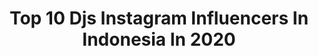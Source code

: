 ---
title: Top 10 Djs Instagram Influencers In Indonesia In 2020
description: >-
  Find top djs Instagram influencers in Indonesia in 2020. Most popular hashtags: #bali #dj #sunset #sampahberkarya.
platform: Instagram
profiles:
  - username: "rahmanaputri13"
    fullname: >-
      Ninaputry👑
    location: "Indonesia"
    followers: 10270
    engagement: 681
    commentsToLikes: 0.015584
    id: ck5q0qrby7asn0i113hecu6ir
    verified: false
    hashtags: "#boldmusic, #nightlife, #djindonesia, #boldxperience"
  - username: "putrymboulenk"
    fullname: >-
      DJ ELIND
    location: "Indonesia"
    followers: 34032
    engagement: 432
    commentsToLikes: 0.013827
    id: ck8sxxfofj0xp0j78rn8pl3le
    verified: false
    hashtags: "#give, #latepost, #djelind"
  - username: "chertkovski"
    fullname: >-
      Aleksey Chertkovskiy
    location: "Indonesia"
    followers: 27756
    engagement: 657
    commentsToLikes: 0.026889
    id: ck6tz82ye85jy0j715e2kxee1
    verified: false
    hashtags: "#quarantinelife, #onlineparty, #djset, #newmusic"
  - username: "devarra_"
    fullname: >-
      DEVARRA
    location: "Indonesia"
    followers: 12403
    engagement: 614
    commentsToLikes: 0.043161
    id: ck0vvg32yozek0i19vz5l8kr7
    verified: false
    hashtags: "#visitjapan, #vespaworld, #garudaland, #throwback"
  - username: "iamdjmamba"
    fullname: >-
      𝙳 𝙹 𝙼 𝙰 𝙼 𝙱 𝙰
    location: "Indonesia"
    followers: 18769
    engagement: 165
    commentsToLikes: 0.026869
    id: ck138odbeh7sq0i19cmi9pbpi
    verified: false
    hashtags: "#path, #moody, #ladiesfirst, #subliminalmessages"
  - username: "daisukebotak"
    fullname: >-
      DAISUKE BOTAK
    location: "Indonesia"
    followers: 32858
    engagement: 360
    commentsToLikes: 0.065995
    id: ck6u0qv3bh9hx0j71o8fvfpnp
    verified: false
    hashtags: "#antilemes, #uniqloindonesia, #yangcowoharusbukabaju, #tiktok"
  - username: "djanedelayna"
    fullname: >-
      De Layna
    location: "Indonesia"
    followers: 5781
    engagement: 964
    commentsToLikes: 0.030436
    id: ck0u691sc1bd20i19jscy1kc1
    verified: false
    hashtags: "#stayhome, #basshouseteam, #podlasie, #subbass"
  - username: "iam_kimmichan"
    fullname: >-
      🎤 Kimmi Chan
    location: "Indonesia"
    followers: 57750
    engagement: 177
    commentsToLikes: 0.005915
    id: ck5zmlwhsmspp0i14tps6l8y8
    verified: true
    hashtags: "#nyeparty, #macautrip, #photography, #favoritesong"
  - username: "story_mood78"
    fullname: >-
      ⚠Tempat↗ TOxIc° BUcIN°
    location: "Indonesia"
    followers: 25041
    engagement: 1211
    commentsToLikes: 0.006762
    id: ck8taiielrwgy0j781cti9zlt
    verified: false
    hashtags: "#videokeren30detik, #statuskeren, #djindonesia, #sampahberkarya"
  - username: "jepri_flash"
    fullname: >-
      jepri_aldiansyah
    location: "Indonesia"
    followers: 16445
    engagement: 1558
    commentsToLikes: 0.005793
    id: ck135kaf01uv80i196x2sjgmn
    verified: false
    hashtags: "#videokekinian, #quoteskekinian, #urbexindonesia, #musikkekinian"
---